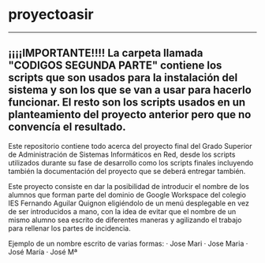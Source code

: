 # proyectoasir
---------------------------------------------------------------------------------------
¡¡¡¡IMPORTANTE!!!!
La carpeta llamada "CODIGOS SEGUNDA PARTE" contiene los scripts que son usados para la instalación del sistema y son los que se van a usar para hacerlo funcionar. El resto son los scripts usados en un planteamiento del proyecto anterior pero que no convencía el resultado.
---------------------------------------------------------------------------------------
Este repositorio contiene todo acerca del proyecto final del Grado Superior de Administración de Sistemas Informáticos en Red, desde los scripts utilizados durante su fase de desarrollo como los scripts finales incluyendo también la documentación del proyecto que se deberá entregar también.


Este proyecto consiste en dar la posibilidad de introducir el nombre de los alumnos que forman parte del dominio de Google Workspace del colegio IES Fernando Aguilar Quignon eligiéndolo de un menú desplegable en vez de ser introducidos a mano, con la idea de evitar que el nombre de un mismo alumno sea escrito de diferentes maneras y agilizando el trabajo para rellenar los partes de incidencia.

Ejemplo de un nombre escrito de varias formas:
· Jose Mari
· Jose Maria
· José María
· José Mª

